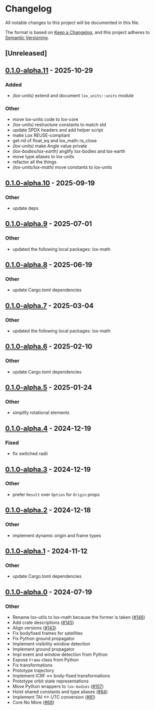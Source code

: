 # Changelog
All notable changes to this project will be documented in this file.

The format is based on [Keep a Changelog](https://keepachangelog.com/en/1.0.0/),
and this project adheres to [Semantic Versioning](https://semver.org/spec/v2.0.0.html).

## [Unreleased]

## [0.1.0-alpha.11](https://github.com/lox-space/lox/compare/lox-bodies-v0.1.0-alpha.10...lox-bodies-v0.1.0-alpha.11) - 2025-10-29

### Added

- *(lox-units)* extend and document `lox_units::units` module

### Other

- move lox-units code to lox-core
- *(lox-units)* restructure constants to match std
- update SPDX headers and add helper script
- make Lox REUSE-compliant
- get rid of float_eq and lox_math::is_close
- *(lox-units)* make Angle value private
- *(lox-bodies/lox-earth)* anglify lox-bodies and lox-earth
- move type aliases to lox-units
- refactor all the things
- *(lox-units/lox-math)* move constants to lox-units

## [0.1.0-alpha.10](https://github.com/lox-space/lox/compare/lox-bodies-v0.1.0-alpha.9...lox-bodies-v0.1.0-alpha.10) - 2025-09-19

### Other

- update deps

## [0.1.0-alpha.9](https://github.com/lox-space/lox/compare/lox-bodies-v0.1.0-alpha.8...lox-bodies-v0.1.0-alpha.9) - 2025-07-01

### Other

- updated the following local packages: lox-math

## [0.1.0-alpha.8](https://github.com/lox-space/lox/compare/lox-bodies-v0.1.0-alpha.7...lox-bodies-v0.1.0-alpha.8) - 2025-06-19

### Other

- update Cargo.toml dependencies

## [0.1.0-alpha.7](https://github.com/lox-space/lox/compare/lox-bodies-v0.1.0-alpha.6...lox-bodies-v0.1.0-alpha.7) - 2025-03-04

### Other

- updated the following local packages: lox-math

## [0.1.0-alpha.6](https://github.com/lox-space/lox/compare/lox-bodies-v0.1.0-alpha.5...lox-bodies-v0.1.0-alpha.6) - 2025-02-10

### Other

- update Cargo.toml dependencies

## [0.1.0-alpha.5](https://github.com/lox-space/lox/compare/lox-bodies-v0.1.0-alpha.4...lox-bodies-v0.1.0-alpha.5) - 2025-01-24

### Other

- simplify rotational elements

## [0.1.0-alpha.4](https://github.com/lox-space/lox/compare/lox-bodies-v0.1.0-alpha.3...lox-bodies-v0.1.0-alpha.4) - 2024-12-19

### Fixed

- fix switched radii

## [0.1.0-alpha.3](https://github.com/lox-space/lox/compare/lox-bodies-v0.1.0-alpha.2...lox-bodies-v0.1.0-alpha.3) - 2024-12-19

### Other

- prefer `Result` over `Option` for `Origin` props

## [0.1.0-alpha.2](https://github.com/lox-space/lox/compare/lox-bodies-v0.1.0-alpha.1...lox-bodies-v0.1.0-alpha.2) - 2024-12-18

### Other

- implement dynamic origin and frame types

## [0.1.0-alpha.1](https://github.com/lox-space/lox/compare/lox-bodies-v0.1.0-alpha.0...lox-bodies-v0.1.0-alpha.1) - 2024-11-12

### Other

- update Cargo.toml dependencies

## [0.1.0-alpha.0](https://github.com/lox-space/lox/releases/tag/lox-bodies-v0.1.0-alpha.0) - 2024-07-19

### Other
- Rename lox-utils to lox-math because the former is taken ([#146](https://github.com/lox-space/lox/pull/146))
- Add crate descriptions ([#145](https://github.com/lox-space/lox/pull/145))
- Align versions ([#143](https://github.com/lox-space/lox/pull/143))
- Fix bodyfixed frames for satellites
- Fix Python ground propagator
- Implement visibility window detection
- Implement ground propagator
- Impl event and window detection from Python
- Expose `Frame` class from Python
- Fix transformations
- Prototype trajectory
- Implement ICRF <-> body-fixed transformations
- Prototype orbit state representations
- Move Python wrappers to `lox-bodies` ([#107](https://github.com/lox-space/lox/pull/107))
- Hoist shared constants and type aliases ([#84](https://github.com/lox-space/lox/pull/84))
- Implement TAI <-> UTC conversion ([#81](https://github.com/lox-space/lox/pull/81))
- Core No More ([#68](https://github.com/lox-space/lox/pull/68))
